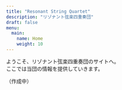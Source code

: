 ```yaml
---
title: "Resonant String Quartet"
description: "リゾナント弦楽四重奏団"
draft: false
menu:
  main:
    name: Home
    weight: 10
---
```

ようこそ、リゾナント弦楽四重奏団のサイトへ。  
ここでは当団の情報を提供していきます。

（作成中）